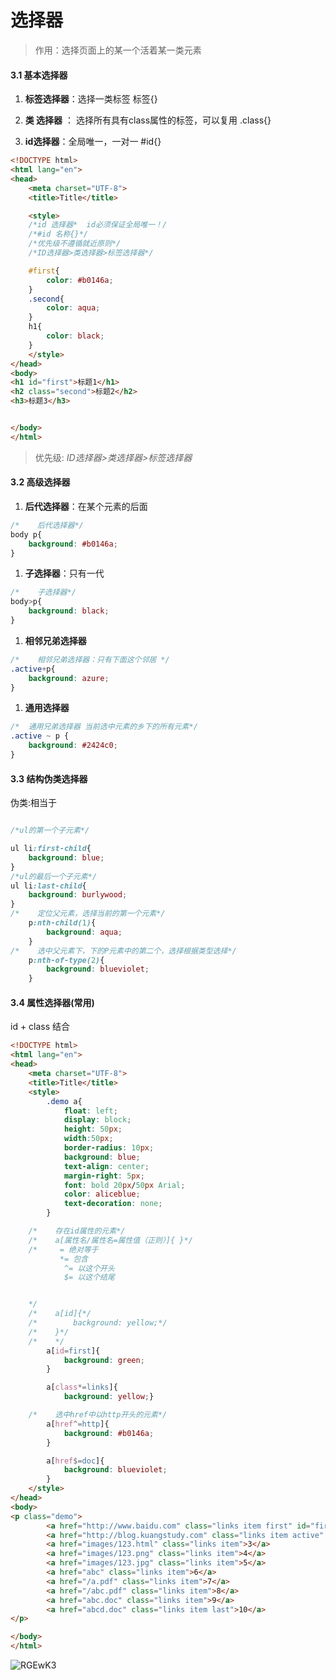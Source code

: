 # 选择器

> 作用：选择页面上的某一个活着某一类元素

#### 3.1 基本选择器

1. **标签选择器**：选择一类标签 标签{}

2. **类 选择器** ： 选择所有具有class属性的标签，可以复用 .class{}

3. **id选择器**：全局唯一，一对一 #id{}

```HTML
<!DOCTYPE html>
<html lang="en">
<head>
    <meta charset="UTF-8">
    <title>Title</title>

    <style>
    /*id 选择器*  id必须保证全局唯一！/
    /*#id 名称{}*/
    /*优先级不遵循就近原则*/
    /*ID选择器>类选择器>标签选择器*/

    #first{
        color: #b0146a;
    }
    .second{
        color: aqua;
    }
    h1{
        color: black;
    }
    </style>
</head>
<body>
<h1 id="first">标题1</h1>
<h2 class="second">标题2</h2>
<h3>标题3</h3>


</body>
</html>
```

> 优先级:  *ID选择器>类选择器>标签选择器*

#### 3.2 高级选择器

1. **后代选择器**：在某个元素的后面   

```CSS
/*    后代选择器*/
body p{
    background: #b0146a;
}
```

1. **子选择器**：只有一代

```CSS
/*    子选择器*/
body>p{
    background: black;
}
```

1. **相邻兄弟选择器**

```CSS
/*    相邻兄弟选择器：只有下面这个邻居 */
.active+p{
    background: azure;
}
```

1. **通用选择器**

```CSS
/*  通用兄弟选择器 当前选中元素的乡下的所有元素*/
.active ~ p {
    background: #2424c0;
}
```

#### 3.3 结构伪类选择器
伪类:相当于
```CSS

/*ul的第一个子元素*/

ul li:first-child{
    background: blue;
}
/*ul的最后一个子元素*/
ul li:last-child{
    background: burlywood;
}
/*    定位父元素，选择当前的第一个元素*/
    p:nth-child(1){
        background: aqua;
    }
/*    选中父元素下，下的P元素中的第二个，选择根据类型选择*/
    p:nth-of-type(2){
        background: blueviolet;
    }
```
#### 3.4 属性选择器(常用)
id + class 结合
```html
<!DOCTYPE html>
<html lang="en">
<head>
    <meta charset="UTF-8">
    <title>Title</title>
    <style>
        .demo a{
            float: left;
            display: block;
            height: 50px;
            width:50px;
            border-radius: 10px;
            background: blue;
            text-align: center;
            margin-right: 5px;
            font: bold 20px/50px Arial;
            color: aliceblue;
            text-decoration: none;
        }

    /*    存在id属性的元素*/
    /*    a[属性名/属性名=属性值（正则）]{ }*/
    /*     = 绝对等于
           *= 包含
            ^= 以这个开头
            $= 以这个结尾


    */
    /*    a[id]{*/
    /*        background: yellow;*/
    /*    }*/
    /*    */
        a[id=first]{
            background: green;
        }

        a[class*=links]{
            background: yellow;}

    /*    选中href中以http开头的元素*/
        a[href^=http]{
            background: #b0146a;
        }

        a[href$=doc]{
            background: blueviolet;
        }
    </style>
</head>
<body>
<p class="demo">
        <a href="http://www.baidu.com" class="links item first" id="first">1</a>
        <a href="http://blog.kuangstudy.com" class="links item active" target="_blank" title="test">2</a>
        <a href="images/123.html" class="links item">3</a>
        <a href="images/123.png" class="links item">4</a>
        <a href="images/123.jpg" class="links item">5</a>
        <a href="abc" class="links item">6</a>
        <a href="/a.pdf" class="links item">7</a>
        <a href="/abc.pdf" class="links item">8</a>
        <a href="abc.doc" class="links item">9</a>
        <a href="abcd.doc" class="links item last">10</a>
</p>

</body>
</html>
```
![RGEwK3](https://cdn.jsdelivr.net/gh/Flionay/pic_bed@master/Upic/202104/RGEwK3.png)

